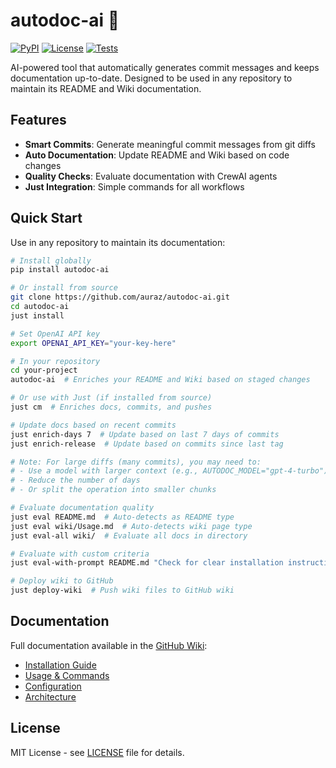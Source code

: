 # autodoc-ai 🚀

[![PyPI](https://img.shields.io/pypi/v/autodoc-ai)](https://pypi.org/project/autodoc-ai/)
[![License](https://img.shields.io/badge/License-MIT-green.svg)](https://opensource.org/licenses/MIT)
[![Tests](https://github.com/auraz/autodoc-ai/actions/workflows/test.yml/badge.svg)](https://github.com/auraz/autodoc-ai/actions)

AI-powered tool that automatically generates commit messages and keeps documentation up-to-date. Designed to be used in any repository to maintain its README and Wiki documentation.

## Features

- **Smart Commits**: Generate meaningful commit messages from git diffs
- **Auto Documentation**: Update README and Wiki based on code changes  
- **Quality Checks**: Evaluate documentation with CrewAI agents
- **Just Integration**: Simple commands for all workflows

## Quick Start

Use in any repository to maintain its documentation:

```bash
# Install globally
pip install autodoc-ai

# Or install from source
git clone https://github.com/auraz/autodoc-ai.git
cd autodoc-ai
just install

# Set OpenAI API key
export OPENAI_API_KEY="your-key-here"

# In your repository
cd your-project
autodoc-ai  # Enriches your README and Wiki based on staged changes

# Or use with Just (if installed from source)
just cm  # Enriches docs, commits, and pushes

# Update docs based on recent commits
just enrich-days 7  # Update based on last 7 days of commits
just enrich-release  # Update based on commits since last tag

# Note: For large diffs (many commits), you may need to:
# - Use a model with larger context (e.g., AUTODOC_MODEL="gpt-4-turbo")
# - Reduce the number of days
# - Or split the operation into smaller chunks

# Evaluate documentation quality
just eval README.md  # Auto-detects as README type
just eval wiki/Usage.md  # Auto-detects wiki page type
just eval-all wiki/  # Evaluate all docs in directory

# Evaluate with custom criteria
just eval-with-prompt README.md "Check for clear installation instructions and examples"

# Deploy wiki to GitHub
just deploy-wiki  # Push wiki files to GitHub wiki
```

## Documentation

Full documentation available in the [GitHub Wiki](https://github.com/auraz/autodoc-ai/wiki):

- [Installation Guide](https://github.com/auraz/autodoc-ai/wiki/Installation)
- [Usage & Commands](https://github.com/auraz/autodoc-ai/wiki/Usage)
- [Configuration](https://github.com/auraz/autodoc-ai/wiki/Configuration)
- [Architecture](https://github.com/auraz/autodoc-ai/wiki/Architecture)

## License

MIT License - see [LICENSE](LICENSE) file for details.